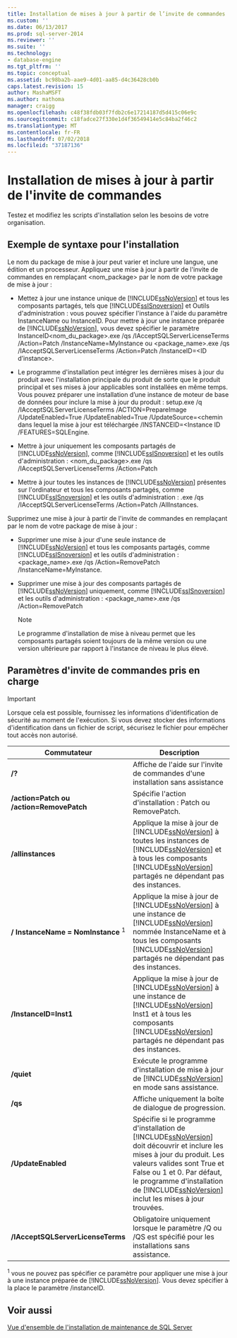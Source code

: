 ```yaml
---
title: Installation de mises à jour à partir de l’invite de commandes | Microsoft Docs
ms.custom: ''
ms.date: 06/13/2017
ms.prod: sql-server-2014
ms.reviewer: ''
ms.suite: ''
ms.technology:
- database-engine
ms.tgt_pltfrm: ''
ms.topic: conceptual
ms.assetid: bc98ba2b-aae9-4d01-aa85-d4c36428cb0b
caps.latest.revision: 15
author: MashaMSFT
ms.author: mathoma
manager: craigg
ms.openlocfilehash: c48f38fdb03f7fdb2c6e17214187d5d415c06e9c
ms.sourcegitcommit: c18fadce27f330e1d4f36549414e5c84ba2f46c2
ms.translationtype: MT
ms.contentlocale: fr-FR
ms.lasthandoff: 07/02/2018
ms.locfileid: "37187136"
---
```

# <a name="installing-updates-from-the-command-prompt"></a>Installation de mises à jour à partir de l'invite de commandes
  Testez et modifiez les scripts d'installation selon les besoins de votre organisation.  
  
## <a name="sample-syntax-for-installation"></a>Exemple de syntaxe pour l'installation  
 Le nom du package de mise à jour peut varier et inclure une langue, une édition et un processeur. Appliquez une mise à jour à partir de l'invite de commandes en remplaçant <nom_package> par le nom de votre package de mise à jour :  
  
-   Mettez à jour une instance unique de [!INCLUDE[ssNoVersion](../../includes/ssnoversion-md.md)] et tous les composants partagés, tels que [!INCLUDE[ssISnoversion](../../includes/ssisnoversion-md.md)] et Outils d'administration : vous pouvez spécifier l'instance à l'aide du paramètre InstanceName ou InstanceID. Pour mettre à jour une instance préparée de [!INCLUDE[ssNoVersion](../../includes/ssnoversion-md.md)], vous devez spécifier le paramètre InstanceID<nom_du_package>.exe /qs /IAcceptSQLServerLicenseTerms /Action=Patch /InstanceName=MyInstance ou <package_name>.exe /qs /IAcceptSQLServerLicenseTerms /Action=Patch /InstanceID=\<ID d’instance>.  
  
-   Le programme d'installation peut intégrer les dernières mises à jour du produit avec l'installation principale du produit de sorte que le produit principal et ses mises à jour applicables sont installées en même temps. Vous pouvez préparer une installation d’une instance de moteur de base de données pour inclure la mise à jour du produit : setup.exe /q /IAcceptSQLServerLicenseTerms /ACTION=PrepareImage /UpdateEnabled=True /UpdateEnabled=True /UpdateSource=\<chemin dans lequel la mise à jour est téléchargée /INSTANCEID=\<Instance ID /FEATURES=SQLEngine.  
  
-   Mettre à jour uniquement les composants partagés de [!INCLUDE[ssNoVersion](../../includes/ssnoversion-md.md)], comme [!INCLUDE[ssISnoversion](../../includes/ssisnoversion-md.md)] et les outils d'administration : <nom_du_package>.exe /qs /IAcceptSQLServerLicenseTerms /Action=Patch  
  
-   Mettre à jour toutes les instances de [!INCLUDE[ssNoVersion](../../includes/ssnoversion-md.md)] présentes sur l'ordinateur et tous les composants partagés, comme [!INCLUDE[ssISnoversion](../../includes/ssisnoversion-md.md)] et les outils d'administration : <NomPackage>.exe /qs /IAcceptSQLServerLicenseTerms /Action=Patch /AllInstances.  
  
 Supprimez une mise à jour à partir de l'invite de commandes en remplaçant <NomPackage> par le nom de votre package de mise à jour :  
  
-   Supprimer une mise à jour d'une seule instance de [!INCLUDE[ssNoVersion](../../includes/ssnoversion-md.md)] et tous les composants partagés, comme [!INCLUDE[ssISnoversion](../../includes/ssisnoversion-md.md)] et les outils d'administration : <package_name>.exe /qs /Action=RemovePatch /InstanceName=MyInstance.  
  
-   Supprimer une mise à jour des composants partagés de [!INCLUDE[ssNoVersion](../../includes/ssnoversion-md.md)] uniquement, comme [!INCLUDE[ssISnoversion](../../includes/ssisnoversion-md.md)] et les outils d'administration : <package_name>.exe /qs /Action=RemovePatch  
  
    > [!NOTE]  
    >  Le programme d'installation de mise à niveau permet que les composants partagés soient toujours de la même version ou une version ultérieure par rapport à l'instance de niveau le plus élevé.  
  
## <a name="supported-command-prompt-parameters"></a>Paramètres d'invite de commandes pris en charge  
  
> [!IMPORTANT]  
>  Lorsque cela est possible, fournissez les informations d'identification de sécurité au moment de l'exécution. Si vous devez stocker des informations d'identification dans un fichier de script, sécurisez le fichier pour empêcher tout accès non autorisé.  
  
|Commutateur|Description|  
|------------|-----------------|  
|**/?**|Affiche de l'aide sur l'invite de commandes d'une installation sans assistance|  
|**/action=Patch ou /action=RemovePatch**|Spécifie l'action d'installation : Patch ou RemovePatch.|  
|**/allinstances**|Applique la mise à jour de [!INCLUDE[ssNoVersion](../../includes/ssnoversion-md.md)] à toutes les instances de [!INCLUDE[ssNoVersion](../../includes/ssnoversion-md.md)] et à tous les composants [!INCLUDE[ssNoVersion](../../includes/ssnoversion-md.md)] partagés ne dépendant pas des instances.|  
|**/ InstanceName = NomInstance** <sup>1</sup>|Applique la mise à jour de [!INCLUDE[ssNoVersion](../../includes/ssnoversion-md.md)] à une instance de [!INCLUDE[ssNoVersion](../../includes/ssnoversion-md.md)] nommée InstanceName et à tous les composants [!INCLUDE[ssNoVersion](../../includes/ssnoversion-md.md)] partagés ne dépendant pas des instances.|  
|**/InstanceID=Inst1**|Applique la mise à jour de [!INCLUDE[ssNoVersion](../../includes/ssnoversion-md.md)] à une instance de [!INCLUDE[ssNoVersion](../../includes/ssnoversion-md.md)] Inst1 et à tous les composants [!INCLUDE[ssNoVersion](../../includes/ssnoversion-md.md)] partagés ne dépendant pas des instances.|  
|**/quiet**|Exécute le programme d'installation de mise à jour de [!INCLUDE[ssNoVersion](../../includes/ssnoversion-md.md)] en mode sans assistance.|  
|**/qs**|Affiche uniquement la boîte de dialogue de progression.|  
|**/UpdateEnabled**|Spécifie si le programme d'installation de [!INCLUDE[ssNoVersion](../../includes/ssnoversion-md.md)] doit découvrir et inclure les mises à jour du produit. Les valeurs valides sont True et False ou 1 et 0. Par défaut, le programme d'installation de [!INCLUDE[ssNoVersion](../../includes/ssnoversion-md.md)] inclut les mises à jour trouvées.|  
|**/IAcceptSQLServerLicenseTerms**|Obligatoire uniquement lorsque le paramètre /Q ou /QS est spécifié pour les installations sans assistance.|  
  
 <sup>1</sup> vous ne pouvez pas spécifier ce paramètre pour appliquer une mise à jour à une instance préparée de [!INCLUDE[ssNoVersion](../../includes/ssnoversion-md.md)]. Vous devez spécifier à la place le paramètre /instanceID.  
  
## <a name="see-also"></a>Voir aussi  
 [Vue d'ensemble de l'installation de maintenance de SQL Server](../../sql-server/install/overview-of-sql-server-servicing-installation.md)  
  
  
